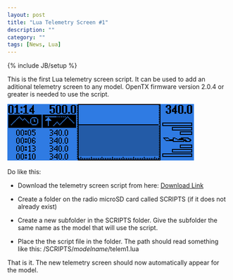```yaml
---
layout: post
title: "Lua Telemetry Screen #1"
description: ""
category: ""
tags: [News, Lua]
---
```

{% include JB/setup %}

This is the first Lua telemetry screen script. It can be used to add an aditional telemetry screen to any model.
OpenTX firmware version 2.0.4 or greater is needed to use the script.
  
![](/assets/images/telem1.png)

Do like this:

* Download the telemetry screen script from here: [Download Link](http://lua-20.open-tx.org/telem1.lua) 


* Create a folder on the radio microSD card called SCRIPTS (if it does not already exist)

* Create a new subfolder in the SCRIPTS folder. Give the subfolder the same name as the model that will use the script.

* Place the the script file in the folder. The path should read something like this: /SCRIPTS/*modelname*/telem1.lua


That is it. The new telemetry screen should now automatically appear for the model.


